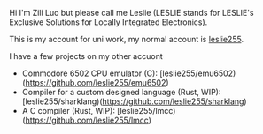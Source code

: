 Hi I'm Zili Luo but please call me Leslie (LESLIE stands for LESLIE's Exclusive Solutions for Locally Integrated Electronics).

This is my account for uni work, my normal account is [leslie255](https://github.com/leslie255).

I have a few projects on my other accuont
- Commodore 6502 CPU emulator (C): [leslie255/emu6502)(https://github.com/leslie255/emu6502)
- Compiler for a custom designed language (Rust, WIP): [leslie255/sharklang)(https://github.com/leslie255/sharklang)
- A C compiler (Rust, WIP): [leslie255/lmcc)(https://github.com/leslie255/lmcc)
